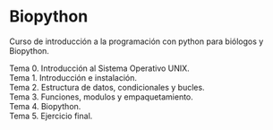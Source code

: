 # Biopython  
Curso de introducción a la programación con python para biólogos y Biopython.    
  
  Tema 0. Introducción al Sistema Operativo UNIX.   
  Tema 1. Introducción e instalación.  
  Tema 2. Estructura de datos, condicionales y bucles.  
  Tema 3. Funciones, modulos y empaquetamiento.  
  Tema 4. Biopython.  
  Tema 5. Ejercicio final.  

